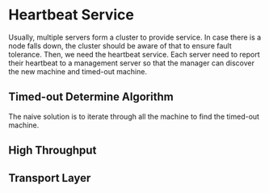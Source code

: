 # Heartbeat Service

Usually, multiple servers form a cluster to provide service. In case there is a node falls down, the cluster should be aware of that to ensure fault tolerance. Then, we need the heartbeat service. Each server need to report their heartbeat to a management server so that the manager can discover the new machine and timed-out machine.

## Timed-out Determine Algorithm

The naive solution is to iterate through all the machine to find the timed-out machine. 

## High Throughput

## Transport Layer